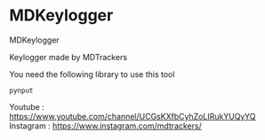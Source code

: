 # MDKeylogger
MDKeylogger

Keylogger made by MDTrackers

You need the following library to use this tool

``` batch
pynput
```

Youtube : https://www.youtube.com/channel/UCGsKXfbCyhZoLIRukYUQyYQ
<br>
Instagram : https://www.instagram.com/mdtrackers/
